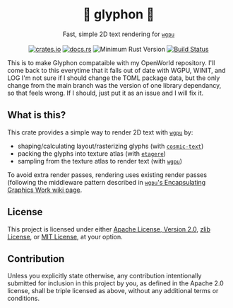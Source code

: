 <h1 align="center">
  🦅 glyphon 🦁
</h1>
<div align="center">
  Fast, simple 2D text rendering for <a href="https://github.com/gfx-rs/wgpu/"><code>wgpu</code></a>
</div>
<br />
<div align="center">
  <a href="https://crates.io/crates/glyphon"><img src="https://img.shields.io/crates/v/glyphon.svg?label=glyphon" alt="crates.io"></a>
  <a href="https://docs.rs/glyphon"><img src="https://docs.rs/glyphon/badge.svg" alt="docs.rs"></a>
  <img src="https://img.shields.io/badge/min%20rust-1.60-green.svg" alt="Minimum Rust Version">
  <a href="https://github.com/grovesNL/glyphon/actions"><img src="https://github.com/grovesNL/glyphon/workflows/CI/badge.svg?branch=main" alt="Build Status" /></a>
</div>

This is to make Glyphon compataible with my OpenWorld repository.
I'll come back to this everytime that it falls out of date with WGPU, WINIT, and LOG
I'm not sure if I should change the TOML package data, but the only change from the main branch was the version
of one library dependancy, so that feels wrong. If I should, just put it as an issue and I will fix it.

## What is this?

This crate provides a simple way to render 2D text with [`wgpu`](https://github.com/gfx-rs/wgpu/) by:

- shaping/calculating layout/rasterizing glyphs (with [`cosmic-text`](https://github.com/pop-os/cosmic-text/))
- packing the glyphs into texture atlas (with [`etagere`](https://github.com/nical/etagere/))
- sampling from the texture atlas to render text (with [`wgpu`](https://github.com/gfx-rs/wgpu/))

To avoid extra render passes, rendering uses existing render passes (following the middleware pattern described in [`wgpu`'s Encapsulating Graphics Work wiki page](https://github.com/gfx-rs/wgpu/wiki/Encapsulating-Graphics-Work).

## License

This project is licensed under either [Apache License, Version 2.0](LICENSE-APACHE), [zlib License](LICENSE-ZLIB), or [MIT License](LICENSE-MIT), at your option.

## Contribution

Unless you explicitly state otherwise, any contribution intentionally submitted for inclusion in this project by you, as defined in the Apache 2.0 license, shall be triple licensed as above, without any additional terms or conditions.
